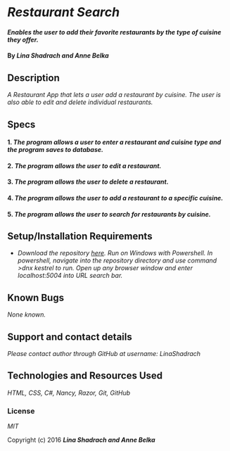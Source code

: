 # _Restaurant Search_

#### _Enables the user to add their favorite restaurants by the type of cuisine they offer._

#### By _**Lina Shadrach and Anne Belka**_

## Description
_A Restaurant App that lets a user add a restaurant by cuisine. The user is also able to edit and delete individual restaurants._

## Specs
#### 1. _The program allows a user to enter a restaurant and cuisine type and the program saves to database._

#### 2. _The program allows the user to edit a restaurant._

#### 3. _The program allows the user to delete a restaurant._

#### 4. _The program allows the user to add a restaurant to a specific cuisine._

#### 5. _The program allows the user to search for restaurants by cuisine._


## Setup/Installation Requirements

* _Download the repository [here](https://github.com/LinaShadrach/AddressBookInd.git ). Run on Windows with Powershell. In powershell, navigate into the repository directory and use command >dnx kestrel to run. Open up any browser window and enter localhost:5004 into URL search bar._

## Known Bugs

_None known._

## Support and contact details

_Please contact author through GitHub at username: LinaShadrach_

## Technologies and Resources Used

_HTML, CSS, C#, Nancy, Razor, Git, GitHub_

### License

*MIT*

Copyright (c) 2016 **_Lina Shadrach and Anne Belka_**
